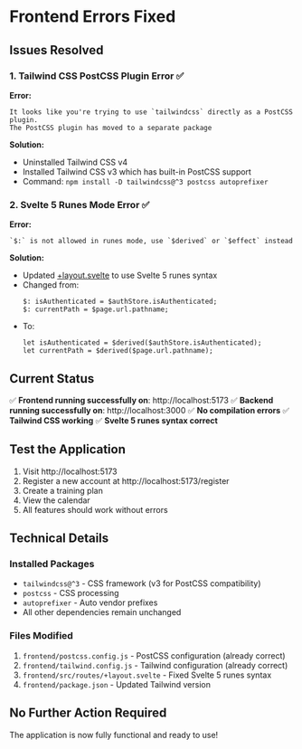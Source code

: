 # Frontend Errors Fixed

## Issues Resolved

### 1. Tailwind CSS PostCSS Plugin Error ✅

**Error:**
```
It looks like you're trying to use `tailwindcss` directly as a PostCSS plugin.
The PostCSS plugin has moved to a separate package
```

**Solution:**
- Uninstalled Tailwind CSS v4
- Installed Tailwind CSS v3 which has built-in PostCSS support
- Command: `npm install -D tailwindcss@^3 postcss autoprefixer`

### 2. Svelte 5 Runes Mode Error ✅

**Error:**
```
`$:` is not allowed in runes mode, use `$derived` or `$effect` instead
```

**Solution:**
- Updated [+layout.svelte](frontend/src/routes/+layout.svelte) to use Svelte 5 runes syntax
- Changed from:
  ```svelte
  $: isAuthenticated = $authStore.isAuthenticated;
  $: currentPath = $page.url.pathname;
  ```
- To:
  ```svelte
  let isAuthenticated = $derived($authStore.isAuthenticated);
  let currentPath = $derived($page.url.pathname);
  ```

## Current Status

✅ **Frontend running successfully on**: http://localhost:5173
✅ **Backend running successfully on**: http://localhost:3000
✅ **No compilation errors**
✅ **Tailwind CSS working**
✅ **Svelte 5 runes syntax correct**

## Test the Application

1. Visit http://localhost:5173
2. Register a new account at http://localhost:5173/register
3. Create a training plan
4. View the calendar
5. All features should work without errors

## Technical Details

### Installed Packages
- `tailwindcss@^3` - CSS framework (v3 for PostCSS compatibility)
- `postcss` - CSS processing
- `autoprefixer` - Auto vendor prefixes
- All other dependencies remain unchanged

### Files Modified
1. `frontend/postcss.config.js` - PostCSS configuration (already correct)
2. `frontend/tailwind.config.js` - Tailwind configuration (already correct)
3. `frontend/src/routes/+layout.svelte` - Fixed Svelte 5 runes syntax
4. `frontend/package.json` - Updated Tailwind version

## No Further Action Required

The application is now fully functional and ready to use!
